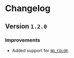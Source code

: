 # Changelog

## Version `1.2.0`

### Improvements

- Added support for [`NO_COLOR`](https://no-color.org/).
